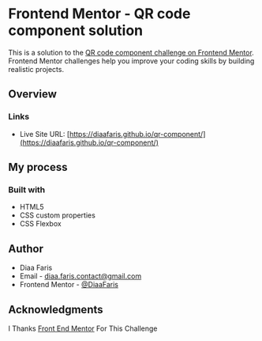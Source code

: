 # Frontend Mentor - QR code component solution

This is a solution to the [QR code component challenge on Frontend Mentor](https://www.frontendmentor.io/challenges/qr-code-component-iux_sIO_H). Frontend Mentor challenges help you improve your coding skills by building realistic projects. 

## Overview

### Links

- Live Site URL: [https://diaafaris.github.io/qr-component/](https://diaafaris.github.io/qr-component/)

## My process

### Built with

- HTML5
- CSS custom properties
- CSS Flexbox

## Author

- Diaa Faris
- Email - diaa.faris.contact@gmail.com
- Frontend Mentor - [@DiaaFaris](https://www.frontendmentor.io/profile/diaaFaris)

## Acknowledgments

I Thanks [Front End Mentor](https://www.frontendmentor.io/) For This Challenge
